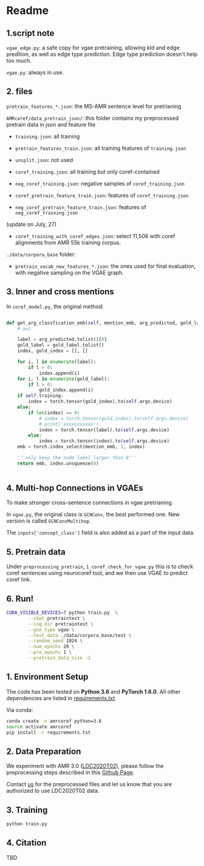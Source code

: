 
# Readme
## 1.script note

`vgae_edge.py`: a safe copy for vgae pretraining, allowing kld and edge predition, as well as edge type prediction. Edge type prediction doesn't help too much.

`vgae.py`: always in use.

## 2. files
`pretrain_features_*.json`: the MS-AMR sentence level for pretrianing

`AMRcoref/data_pretrain_json/`: this folder contains my preprocessed pretrain data in json and feature file
 - `training.json`: all training
 - `pretrain_features_train.json`: all training features of `training.json`
 - `unsplit.json`: not used

 - `coref_training.json`: all training but only coref-contained
 - `neg_coref_training.json`: negative samples of `coref_training.json`
 - `coref_pretrain_feature_train.json`: features of `coref_training.json`
 - `neg_coref_pretrain_feature_train.json`: features of `neg_coref_training.json`
 
 (update on July, 27)
 - `coref_training_with_coref_edges.json`: select 11,506 with coref alignments from AMR 55k training corpus. 
 

`./data/corpora_base` folder:
 - `pretrain_vocab_new_features_*.json`: the ones used for final evaluation, with negative sampling on the VGAE graph.
 
## 3. Inner and cross mentions

In `coref_model.py`, the original method:
```python

def get_arg_classfication_emb(self, mention_emb, arg_predicted, gold_label):
    # a=1

    label = arg_predicted.tolist()[0]
    gold_label = gold_label.tolist()
    index, gold_index = [], []

    for i, l in enumerate(label):
        if l > 0:
            index.append(i)
    for i, l in enumerate(gold_label):
        if l > 0:
            gold_index.append(i)
    if self.training:
        index = torch.tensor(gold_index).to(self.args.device)
    else:
        if len(index) == 0:
            # index = torch.tensor(gold_index).to(self.args.device)
            # print('xxxxxxxxxxx')
            index = torch.tensor(label).to(self.args.device)
        else:
            index = torch.tensor(index).to(self.args.device)
    emb = torch.index_select(mention_emb, 1, index)

    '''only keep the node label larger than 0'''
    return emb, index.unsqueeze(0)
    
```
 
 
## 4. Multi-hop Connections in VGAEs
 
To make stronger cross-sentence connections in vgae pretrianing.

In `vgae.py`, the original class is `GCNConv`, the best performed one. 
New version is called `GCNConvMultihop`.

The `inputs['concept_class']` field is also added as a part of the input data.

## 5. Pretrain data

Under `preprocessing_pretrain`, `1_coref_check_for_vgae.py` this is to check coref sentences using neurocoref tool, and we then use VGAE to predict coref link.

## 6. Run!

```bash
CUDA_VISIBLE_DEVICES=7 python train.py  \
        --ckpt pretraintest \
        --log_dir pretraintest \
        --gnn_type vgae \
        --test_data ./data/corpora_base/test \
        --random_seed 1024 \
        --num_epochs 20 \
        --pre_epochs 1 \
        --pretrain_data_size -1
```



## 1. Environment Setup


The code has been tested on **Python 3.6** and **PyTorch 1.6.0**. 
All other dependencies are listed in [requirements.txt](requirements.txt).

Via conda:
```bash
conda create -n amrcoref python=3.6
source activate amrcoref
pip install -r requirements.txt
```

## 2. Data Preparation

We experiment with AMR 3.0 ([LDC2020T02](https://catalog.ldc.upenn.edu/LDC2020T02)), please follow the preprocessing steps described in this [Github Page](https://github.com/sean-blank/amrcoref). 
 
Contact [us](irenelizihui@gmail.com) for the preprocessed files and let us know that you are authorized to use LDC2020T02 data.

## 3. Training


```bash
python train.py
```

## 4. Citation


TBD
